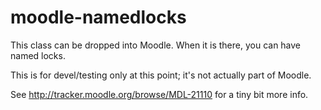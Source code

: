 moodle-namedlocks
=================

This class can be dropped into Moodle. When it is there, you can have named locks.

This is for devel/testing only at this point; it's not actually part of Moodle.

See http://tracker.moodle.org/browse/MDL-21110 for a tiny bit more info.
